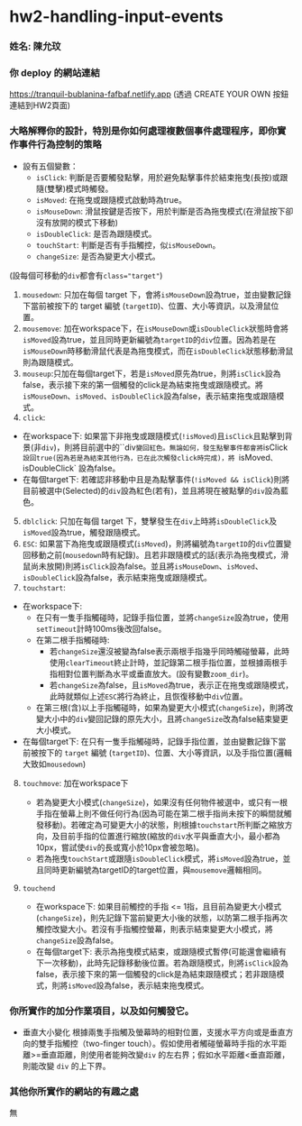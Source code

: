 # hw2-handling-input-events

### 姓名: 陳允玟

### 你 deploy 的網站連結
https://tranquil-bublanina-fafbaf.netlify.app (透過 CREATE YOUR OWN 按鈕連結到HW2頁面)

### 大略解釋你的設計，特別是你如何處理複數個事件處理程序，即你實作事件行為控制的策略

- 設有五個變數：
    - `isClick`: 判斷是否要觸發點擊，用於避免點擊事件於結束拖曳(長按)或跟隨(雙擊)模式時觸發。
    - `isMoved`: 在拖曳或跟隨模式啟動時為true。
    - `isMouseDown`: 滑鼠按鍵是否按下，用於判斷是否為拖曳模式(在滑鼠按下卻沒有放開的模式下移動)
    - `isDoubleClick`: 是否為跟隨模式。
    - `touchStart`: 判斷是否有手指觸控，似`isMouseDown`。
    - `changeSize`: 是否為變更大小模式。

(設每個可移動的`div`都會有`class="target"`)
1. `mousedown`: 只加在每個 target 下，會將`isMouseDown`設為true，並由變數記錄下當前被按下的 target 編號 (`targetID`)、位置、大小等資訊，以及滑鼠位置。
2. `mousemove`: 加在workspace下，在`isMouseDown`或`isDoubleClick`狀態時會將`isMoved`設為true，並且同時更新編號為`targetID`的`div`位置。因為若是在`isMouseDown`時移動滑鼠代表是為拖曳模式，而在`isDoubleClick`狀態移動滑鼠則為跟隨模式。
3. `mouseup`:只加在每個target下，若是`isMoved`原先為true，則將`isClick`設為false，表示接下來的第一個觸發的click是為結束拖曳或跟隨模式。將`isMouseDown`、`isMoved`、`isDoubleClick`設為false，表示結束拖曳或跟隨模式。
4. `click`: 
- 在workspace下: 如果當下非拖曳或跟隨模式(`!isMoved`)且`isClick`且點擊到背景(非`div`)，則將目前選中的``div`變回紅色。無論如何，發生點擊事件都會將`isClick`設回true(因為若是為結束其他行為，已在此次觸發click時完成)，將 `isMoved` 、 `isDoubleClick` 設為false。
- 在每個target下: 若確認非移動中且是為點擊事件(`!isMoved && isClick`)則將目前被選中(Selected)的`div`設為紅色(若有)，並且將現在被點擊的`div`設為藍色。
5. `dblclick`: 只加在每個 target 下，雙擊發生在`div`上時將`isDoubleClick`及`isMoved`設為true，觸發跟隨模式。
6. `ESC`: 如果當下為拖曳或跟隨模式(`isMoved`)，則將編號為`targetID`的`div`位置變回移動之前(`mousedown`時有紀錄)。且若非跟隨模式的話(表示為拖曳模式，滑鼠尚未放開)則將`isClick`設為false。並且將`isMouseDown`、`isMoved`、`isDoubleClick`設為false，表示結束拖曳或跟隨模式。
7. `touchstart`:
- 在workspace下: 
    * 在只有一隻手指觸碰時，記錄手指位置，並將`changeSize`設為true，使用`setTimeout`計時100ms後改回false。
    * 在第二根手指觸碰時:
        * 若`changeSize`還沒被變為false表示兩根手指幾乎同時觸碰螢幕，此時使用`clearTimeout`終止計時，並記錄第二根手指位置，並根據兩根手指相對位置判斷為水平或垂直放大。(設有變數`zoom_dir`)。
        * 若`changeSize`為false，且`isMoved`為true，表示正在拖曳或跟隨模式，此時就類似上述`ESC`將行為終止，且恢復移動中`div`位置。
    * 在第三根(含)以上手指觸碰時，如果為變更大小模式(`changeSize`)，則將改變大小中的`div`變回記錄的原先大小，且將`changeSize`改為false結束變更大小模式。
- 在每個target下: 在只有一隻手指觸碰時，記錄手指位置，並由變數記錄下當前被按下的 `target` 編號 (`targetID`)、位置、大小等資訊，以及手指位置(邏輯大致如`mousedown`)
8. `touchmove`: 加在workspace下
    * 若為變更大小模式(`changeSize`)，如果沒有任何物件被選中，或只有一根手指在螢幕上則不做任何行為(因為可能在第二根手指尚未按下的瞬間就觸發移動)。若確定為可變更大小的狀態，則根據`touchstart`所判斷之縮放方向，及目前手指的位置進行縮放(縮放的`div`水平與垂直大小，最小都為10px，嘗試使`div`的長或寬小於10px會被忽略)。
    * 若為拖曳`touchStart`或跟隨`isDoubleClick`模式，將`isMoved`設為true，並且同時更新編號為targetID的target位置，與`mousemove`邏輯相同。

9. `touchend`
    * 在workspace下: 如果目前觸控的手指 <= 1指，且目前為變更大小模式(`changeSize`)，則先記錄下當前變更大小後的狀態，以防第二根手指再次觸控改變大小。若沒有手指觸控螢幕，則表示結束變更大小模式，將`changeSize`設為false。
    * 在每個target下: 表示為拖曳模式結束，或跟隨模式暫停(可能還會繼續有下一次移動)，此時先記錄移動後位置。若為跟隨模式，則將`isClick`設為false，表示接下來的第一個觸發的click是為結束跟隨模式；若非跟隨模式，則將`isMoved`設為false，表示結束拖曳模式。
    
### 你所實作的加分作業項目，以及如何觸發它。
- 垂直大小變化
根據兩隻手指觸及螢幕時的相對位置，支援水平方向或是垂直方向的雙手指觸控（two-finger touch）。假如使用者觸碰螢幕時手指的水平距離>=垂直距離，則使用者能夠改變`div` 的左右界；假如水平距離<垂直距離，則能改變 `div` 的上下界。

### 其他你所實作的網站的有趣之處
無